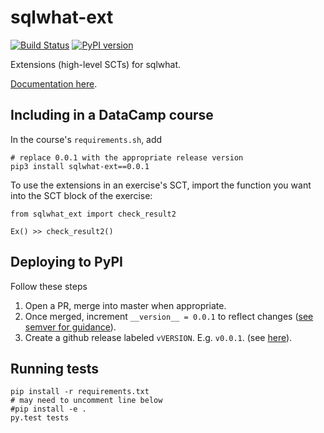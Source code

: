 sqlwhat-ext
===========

[![Build Status](https://travis-ci.org/datacamp/sqlwhat-ext.svg?branch=master)](https://travis-ci.org/datacamp/sqlwhat-ext)
[![PyPI version](https://badge.fury.io/py/sqlwhat-ext.svg)](https://badge.fury.io/py/sqlwhat-ext)

Extensions (high-level SCTs) for sqlwhat. 

[Documentation here](http://sqlwhat-ext.readthedocs.io/).

Including in a DataCamp course
------------------------------

In the course's `requirements.sh`, add

```
# replace 0.0.1 with the appropriate release version
pip3 install sqlwhat-ext==0.0.1
```

To use the extensions in an exercise's SCT, import the function you want into the SCT block of the exercise:

```
from sqlwhat_ext import check_result2

Ex() >> check_result2()
```

Deploying to PyPI
----------------------------

Follow these steps

1. Open a PR, merge into master when appropriate.
2. Once merged, increment `__version__ = 0.0.1` to reflect changes ([see semver for guidance](http://semver.org/)).
3. Create a github release labeled `vVERSION`. E.g. `v0.0.1`. (see [here](https://help.github.com/articles/creating-releases/)).


Running tests
-------------

```
pip install -r requirements.txt
# may need to uncomment line below
#pip install -e .
py.test tests
```
